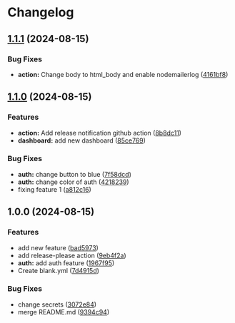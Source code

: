# Changelog

## [1.1.1](https://github.com/geraldooi/try-github-action/compare/v1.1.0...v1.1.1) (2024-08-15)


### Bug Fixes

* **action:** Change body to html_body and enable nodemailerlog ([4161bf8](https://github.com/geraldooi/try-github-action/commit/4161bf84494ecee640ec89e4b5be97994c4df315))

## [1.1.0](https://github.com/geraldooi/try-github-action/compare/v1.0.0...v1.1.0) (2024-08-15)


### Features

* **action:** Add release notification github action ([8b8dc11](https://github.com/geraldooi/try-github-action/commit/8b8dc11f214ffabe901010e1ac2011f9951e8442))
* **dashboard:** add new dashboard ([85ce769](https://github.com/geraldooi/try-github-action/commit/85ce769a008f6625780084c02d6d6a2ef2342c09))


### Bug Fixes

* **auth:** change button to blue ([7f58dcd](https://github.com/geraldooi/try-github-action/commit/7f58dcd77fce43a3ab541090471989717b29e34f))
* **auth:** change color of auth ([4218239](https://github.com/geraldooi/try-github-action/commit/42182399674a7ec71f9cf051a4307107271aac18))
* fixing feature 1 ([a812c16](https://github.com/geraldooi/try-github-action/commit/a812c16a19519022db94e978bf4134f59f129c0a))

## 1.0.0 (2024-08-15)


### Features

* add new feature ([bad5973](https://github.com/geraldooi/try-github-action/commit/bad5973e9f8aeb23780596fadd2b7eda55120601))
* add release-please action ([9eb4f2a](https://github.com/geraldooi/try-github-action/commit/9eb4f2aa2bae314a659d5c08f183ff0c035e1af1))
* **auth:** add auth feature ([1967f95](https://github.com/geraldooi/try-github-action/commit/1967f953130a8b2f1351ee5cd0e84291a3331943))
* Create blank.yml ([7d4915d](https://github.com/geraldooi/try-github-action/commit/7d4915dff8bfe1f6a61abe88762dce47f29ad465))


### Bug Fixes

* change secrets ([3072e84](https://github.com/geraldooi/try-github-action/commit/3072e84b25742a1309d47ee056c7640bb553be56))
* merge README.md ([9394c94](https://github.com/geraldooi/try-github-action/commit/9394c94cf1992ef01910028e1e9f7e6c8ae97b2c))
